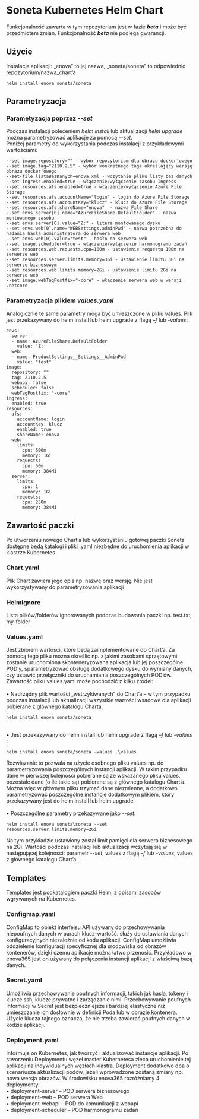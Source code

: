 # Soneta Kubernetes Helm Chart

Funkcjonalność zawarta w tym repozytorium jest w fazie ***beta*** i może być przedmiotem zmian. Funkcjonalność ***beta*** nie podlega gwarancji.

## Użycie
Instalacja aplikacji: „enova” to jej nazwa, „soneta/soneta” to odpowiednio repozytorium/nazwa_chart’a

```console
helm install enova soneta/soneta
```
## Parametryzacja
### Parametyzacja poprzez *--set*
Podczas instalacji poleceniem *helm install* lub aktualizacji *helm upgrade* można parametryzować aplikacje za pomocą *--set*. \
Poniżej parametry do wykorzystania podczas instalacji z przykładowymi wartościami:
```
--set image.repository="" - wybór repozytorium dla obrazu docker'owego
--set image.tag="2110.2.5" - wybór konkretnego taga określający wersję obrazu docker'owego
--set-file listaBazDanych=enova.xml - wczytanie pliku listy baz danych
--set ingress.enabled=true - włączenie/wyłączenie zasobu Ingress
--set resources.afs.enabled=true - włączenie/wyłączenie Azure File Storage
--set resources.afs.accountName="login" - login do Azure File Storage
--set resources.afs.accountKey="klucz" - klucz do Azure File Storage
--set resources.afs.shareName="enova"  - nazwa File Share
--set envs.server[0].name="AzureFileShare.DefaultFolder" - nazwa montowanego zasobu
--set envs.server[0].value="Z:" - litera montowanego dysku
--set envs.web[0].name="WEBSettings.adminPwd" - nazwa potrzebna do nadania hasła administratora do serwera web
--set envs.web[0].value="test" - hasło do serwera web
--set image.scheduler=true - włączenie/wyłączenie harmonogramu zadań
--set resources.web.requests.cpu=100m - ustawienie requestu 100m na serwerze web
--set resources.server.limits.memory=3Gi - ustawienie limitu 3Gi na serwerze biznesowym
--set resources.web.limits.memory=2Gi - ustawienie limitu 2Gi na serwerze web
--set image.webTagPostfix="-core" - włączenie serwera web w wersji .netcore
```
### Parametryzacja plikiem *values.yaml*
Analogicznie te same parametry moga być umieszczone w pliku values. Plik jest przekazywany do helm install lub helm upgrade z flagą _–f_ lub _-values_:
```
envs:
  server:
  - name: AzureFileShare.DefaultFolder
    value: 'Z:'
  web: 
  - name: ProductSettings__Settings__AdminPwd
    value: "test"
image:
  repository: ""
  tag: 2110.2.5
  webapi: false
  scheduler: false
  webTagPostfix: "-core"
ingress:
  enabled: true
resources:
  afs:
    accountName: login
    accountKey: klucz
    enabled: true
    shareName: enova
  web:
    limits:
      cpu: 500m
      memory: 1Gi
    requests:
      cpu: 50m
      memory: 384Mi
  server:
    limits:
      cpu: 1
      memory: 1Gi
    requests:
      cpu: 250m
      memory: 384Mi
```

## Zawartość paczki

Po utworzeniu nowego Chart’a lub wykorzystaniu gotowej paczki Soneta dostępne będą katalogi i pliki .yaml niezbędne do uruchomienia aplikacji w klastrze Kubernetes
### Chart.yaml
Plik Chart zawiera jego opis np. nazwę oraz wersję. Nie jest wykorzystywany do parametryzowania aplikacji

### Helmignore
Lista plików/folderów ignorowanych podczas budowania paczki np. test.txt, my-folder

### Values.yaml 
Jest zbiorem wartości, które będą zaimplementowane do Chart’a. Za pomocą tego pliku można określić np. z jakimi zasobami sprzętowymi zostanie uruchomiona skonteneryzowana aplikacja lub jej poszczególne POD’y, sparametryzować obsługę dodatkowego dysku do wymiany danych, czy ustawić przełączniki do uruchamiania poszczególnych POD’ów.
Zawartość pliku values.yaml może pochodzić z kilku źródeł: \
\
•	Nadrzędny plik wartości „wstrzykiwanych” do Chart’a – w tym przypadku podczas instalacji lub aktualizacji wszystkie wartości wsadowe dla aplikacji pobierane z głównego katalogu Charta: 
```console
helm install enova soneta/soneta 
```
\
•	Jest przekazywany do helm install lub helm upgrade z flagą _–f_ lub _-values_ : 
```console
helm install enova soneta/soneta –values .\values
```
Rozwiązanie to pozwala na użycie osobnego pliku values np. do parametryzowania poszczególnych instancji aplikacji. W takim przypadku dane 
w pierwszej kolejności pobierane są ze wskazanego pliku values, pozostałe dane (o ile takie są) pobierane są z głównego katalogu Chart’a. Można więc w głównym pliku trzymać dane niezmienne, a dodatkowo parametryzować poszczególne instancje dodatkowym plikiem, który przekazywany jest do helm install lub helm upgrade. \
\
•	Poszczególne parametry przekazywane jako _--set_:
```console 
helm install enova soneta\soneta --set resources.server.limits.memory=2Gi
```
Na tym przykładzie ustawiony został limit pamięci dla serwera biznesowego na 2Gi. Wartości podczas instalacji lub aktualizacji wczytują się w następującej kolejności:  parametr _--set_, values z flagą _–f_ lub _-values_, values z głównego katalogu Chart’a. 
##	Templates
Templates jest podkatalogiem paczki Helm, z opisami zasobów wgrywanych na Kubernetes.

###	Configmap.yaml
ConfigMap to obiekt interfejsu API używany do przechowywania niepoufnych danych w parach klucz-wartość. służy do ustawiania danych konfiguracyjnych niezależnie od kodu aplikacji. ConfigMap umożliwia oddzielenie konfiguracji specyficznej dla środowiska od obrazów kontenerów, dzięki czemu aplikacje można łatwo przenosić. Przykładowo w enova365 jest on używany do połączenia instancji aplikacji z właściwą bazą danych. 

###	 Secret.yaml
Umożliwia przechowywanie poufnych informacji, takich jak hasła, tokeny i klucze ssh, klucze prywatne i zarządzanie nimi. Przechowywanie poufnych informacji w Secret jest bezpieczniejsze i bardziej elastyczne niż umieszczanie ich dosłownie w definicji Poda lub w obrazie kontenera. Użycie klucza tajnego oznacza, że nie trzeba zawierać poufnych danych w kodzie aplikacji.

###	Deployment.yaml
Informuje on Kubernetes, jak tworzyć i aktualizować instancje aplikacji. Po stworzeniu Deploymentu węzeł master Kubernetesa zleca uruchomienie tej aplikacji na indywidualnych węzłach klastra. Deployment dodatkowo dba o scenariusze aktualizacji podów, jeżeli wprowadzone zostaną zmiany np. nowa wersja obrazów. W środowisku enova365 rozróżniamy 4 deploymenty: \
•	deployment-server – POD serwera biznesowego \
•	deployment-web – POD serwera Web \
•	deployment-webapi – POD do komunikacji z webapi \
•	deployment-scheduler – POD harmonogramu zadań
